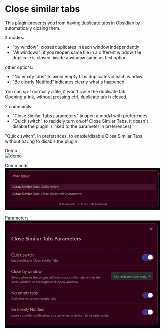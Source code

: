 # Close similar tabs
  
This plugin prevents you from having duplicate tabs in Obsidian by automatically closing them.  
  
2 modes:  
- "by window": closes duplicates in each window independently  
- "All windows": if you reopen same file in a different window, the duplicate is closed. inside a window same as first option.   
  
other options:  
- "No empty tabs" to avoid empty tabs duplicates in each window.  
- "Be clearly Notified" indicates clearly what's happened.  
  
You can split normally a file, it won't close the duplicate tab.  
Opening a link, without pressing ctrl, duplicate tab is closed.  
  
2 commands:    
- "Close Similar Tabs parameters" to open a modal with preferences.  
- "Quick switch" to rapidely turn on/off Close Similar Tabs. it doesn't disable the plugin. (linked to the parameter in preferences)  
  
"Quick switch", in preferences, to enable/disable Close Similar Tabs, without having to disable the plugin.  
  
Demo  
![demo](demo.gif)
  
Commands  
![pict](img/CST-commands.jpg)
   
Parameters  
![pict](img/CST-params.jpg)
  


